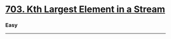 # [703. Kth Largest Element in a Stream](https://leetcode.com/problems/kth-largest-element-in-a-stream/)
### Easy
---
